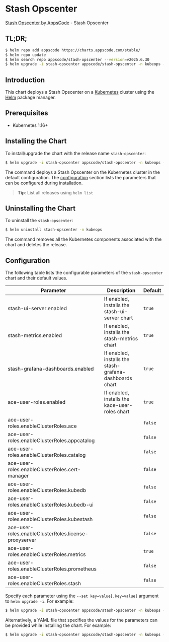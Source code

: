 # Stash Opscenter

[Stash Opscenter by AppsCode](https://github.com/stashed) - Stash Opscenter

## TL;DR;

```bash
$ helm repo add appscode https://charts.appscode.com/stable/
$ helm repo update
$ helm search repo appscode/stash-opscenter --version=v2025.6.30
$ helm upgrade -i stash-opscenter appscode/stash-opscenter -n kubeops --create-namespace --version=v2025.6.30
```

## Introduction

This chart deploys a Stash Opscenter on a [Kubernetes](http://kubernetes.io) cluster using the [Helm](https://helm.sh) package manager.

## Prerequisites

- Kubernetes 1.16+

## Installing the Chart

To install/upgrade the chart with the release name `stash-opscenter`:

```bash
$ helm upgrade -i stash-opscenter appscode/stash-opscenter -n kubeops --create-namespace --version=v2025.6.30
```

The command deploys a Stash Opscenter on the Kubernetes cluster in the default configuration. The [configuration](#configuration) section lists the parameters that can be configured during installation.

> **Tip**: List all releases using `helm list`

## Uninstalling the Chart

To uninstall the `stash-opscenter`:

```bash
$ helm uninstall stash-opscenter -n kubeops
```

The command removes all the Kubernetes components associated with the chart and deletes the release.

## Configuration

The following table lists the configurable parameters of the `stash-opscenter` chart and their default values.

|                       Parameter                       |                       Description                       |      Default       |
|-------------------------------------------------------|---------------------------------------------------------|--------------------|
| stash-ui-server.enabled                               | If enabled, installs the stash-ui-server chart          | <code>true</code>  |
| stash-metrics.enabled                                 | If enabled, installs the stash-metrics chart            | <code>true</code>  |
| stash-grafana-dashboards.enabled                      | If enabled, installs the stash-grafana-dashboards chart | <code>true</code>  |
| ace-user-roles.enabled                                | If enabled, installs the kace-user-roles chart          | <code>true</code>  |
| ace-user-roles.enableClusterRoles.ace                 |                                                         | <code>false</code> |
| ace-user-roles.enableClusterRoles.appcatalog          |                                                         | <code>false</code> |
| ace-user-roles.enableClusterRoles.catalog             |                                                         | <code>false</code> |
| ace-user-roles.enableClusterRoles.cert-manager        |                                                         | <code>false</code> |
| ace-user-roles.enableClusterRoles.kubedb              |                                                         | <code>false</code> |
| ace-user-roles.enableClusterRoles.kubedb-ui           |                                                         | <code>false</code> |
| ace-user-roles.enableClusterRoles.kubestash           |                                                         | <code>false</code> |
| ace-user-roles.enableClusterRoles.license-proxyserver |                                                         | <code>false</code> |
| ace-user-roles.enableClusterRoles.metrics             |                                                         | <code>true</code>  |
| ace-user-roles.enableClusterRoles.prometheus          |                                                         | <code>false</code> |
| ace-user-roles.enableClusterRoles.stash               |                                                         | <code>false</code> |


Specify each parameter using the `--set key=value[,key=value]` argument to `helm upgrade -i`. For example:

```bash
$ helm upgrade -i stash-opscenter appscode/stash-opscenter -n kubeops --create-namespace --version=v2025.6.30 --set -- generate from values file --
```

Alternatively, a YAML file that specifies the values for the parameters can be provided while
installing the chart. For example:

```bash
$ helm upgrade -i stash-opscenter appscode/stash-opscenter -n kubeops --create-namespace --version=v2025.6.30 --values values.yaml
```

